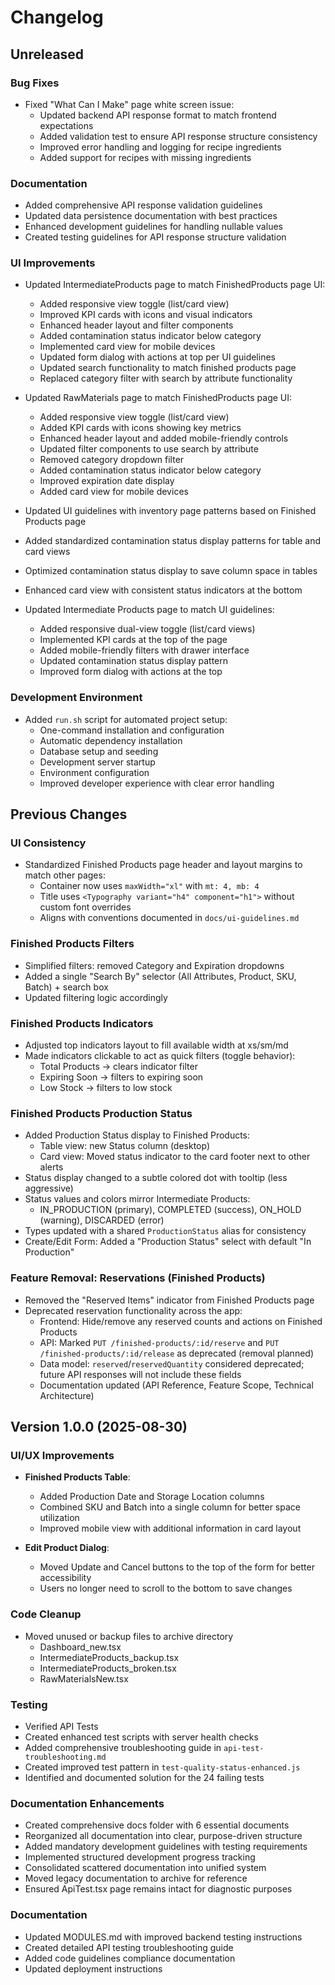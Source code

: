# Changelog

## Unreleased

### Bug Fixes

- Fixed "What Can I Make" page white screen issue:
  - Updated backend API response format to match frontend expectations
  - Added validation test to ensure API response structure consistency
  - Improved error handling and logging for recipe ingredients
  - Added support for recipes with missing ingredients

### Documentation

- Added comprehensive API response validation guidelines
- Updated data persistence documentation with best practices
- Enhanced development guidelines for handling nullable values
- Created testing guidelines for API response structure validation

### UI Improvements

- Updated IntermediateProducts page to match FinishedProducts page UI:
  - Added responsive view toggle (list/card view)
  - Improved KPI cards with icons and visual indicators
  - Enhanced header layout and filter components
  - Added contamination status indicator below category
  - Implemented card view for mobile devices
  - Updated form dialog with actions at top per UI guidelines
  - Updated search functionality to match finished products page
  - Replaced category filter with search by attribute functionality

- Updated RawMaterials page to match FinishedProducts page UI:
  - Added responsive view toggle (list/card view)
  - Added KPI cards with icons showing key metrics
  - Enhanced header layout and added mobile-friendly controls
  - Updated filter components to use search by attribute
  - Removed category dropdown filter
  - Added contamination status indicator below category
  - Improved expiration date display
  - Added card view for mobile devices

- Updated UI guidelines with inventory page patterns based on Finished Products page
- Added standardized contamination status display patterns for table and card views
- Optimized contamination status display to save column space in tables
- Enhanced card view with consistent status indicators at the bottom
- Updated Intermediate Products page to match UI guidelines:
  - Added responsive dual-view toggle (list/card views)
  - Implemented KPI cards at the top of the page
  - Added mobile-friendly filters with drawer interface
  - Updated contamination status display pattern
  - Improved form dialog with actions at the top

### Development Environment

- Added `run.sh` script for automated project setup:
  - One-command installation and configuration
  - Automatic dependency installation
  - Database setup and seeding
  - Development server startup
  - Environment configuration
  - Improved developer experience with clear error handling

## Previous Changes

### UI Consistency

- Standardized Finished Products page header and layout margins to match other pages:
  - Container now uses `maxWidth="xl"` with `mt: 4, mb: 4`
  - Title uses `<Typography variant="h4" component="h1">` without custom font overrides
  - Aligns with conventions documented in `docs/ui-guidelines.md`

### Finished Products Filters

- Simplified filters: removed Category and Expiration dropdowns
- Added a single "Search By" selector (All Attributes, Product, SKU, Batch) + search box
- Updated filtering logic accordingly

### Finished Products Indicators

- Adjusted top indicators layout to fill available width at xs/sm/md
- Made indicators clickable to act as quick filters (toggle behavior):
  - Total Products → clears indicator filter
  - Expiring Soon → filters to expiring soon
  - Low Stock → filters to low stock

### Finished Products Production Status

- Added Production Status display to Finished Products:
  - Table view: new Status column (desktop)
  - Card view: Moved status indicator to the card footer next to other alerts
- Status display changed to a subtle colored dot with tooltip (less aggressive)
- Status values and colors mirror Intermediate Products:
  - IN_PRODUCTION (primary), COMPLETED (success), ON_HOLD (warning), DISCARDED (error)
- Types updated with a shared `ProductionStatus` alias for consistency
- Create/Edit Form: Added a "Production Status" select with default "In Production"

### Feature Removal: Reservations (Finished Products)

- Removed the "Reserved Items" indicator from Finished Products page
- Deprecated reservation functionality across the app:
  - Frontend: Hide/remove any reserved counts and actions on Finished Products
  - API: Marked `PUT /finished-products/:id/reserve` and `PUT /finished-products/:id/release` as deprecated (removal planned)
  - Data model: `reserved`/`reservedQuantity` considered deprecated; future API responses will not include these fields
  - Documentation updated (API Reference, Feature Scope, Technical Architecture)

## Version 1.0.0 (2025-08-30)

### UI/UX Improvements

- **Finished Products Table**:
  - Added Production Date and Storage Location columns
  - Combined SKU and Batch into a single column for better space utilization
  - Improved mobile view with additional information in card layout

- **Edit Product Dialog**:
  - Moved Update and Cancel buttons to the top of the form for better accessibility
  - Users no longer need to scroll to the bottom to save changes

### Code Cleanup

- Moved unused or backup files to archive directory
  - Dashboard_new.tsx
  - IntermediateProducts_backup.tsx
  - IntermediateProducts_broken.tsx
  - RawMaterialsNew.tsx

### Testing

- Verified API Tests
- Created enhanced test scripts with server health checks
- Added comprehensive troubleshooting guide in `api-test-troubleshooting.md`
- Created improved test pattern in `test-quality-status-enhanced.js`
- Identified and documented solution for the 24 failing tests

### Documentation Enhancements

- Created comprehensive docs folder with 6 essential documents
- Reorganized all documentation into clear, purpose-driven structure
- Added mandatory development guidelines with testing requirements
- Implemented structured development progress tracking
- Consolidated scattered documentation into unified system
- Moved legacy documentation to archive for reference
- Ensured ApiTest.tsx page remains intact for diagnostic purposes

### Documentation

- Updated MODULES.md with improved backend testing instructions
- Created detailed API testing troubleshooting guide
- Added code guidelines compliance documentation
- Updated deployment instructions
